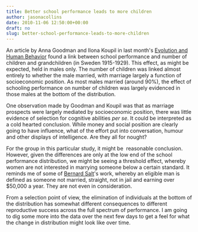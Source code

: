 ```yaml
---
title: Better school performance leads to more children
author: jasonacollins
date: 2010-11-06 12:50:00+00:00
draft: no
slug: better-school-performance-leads-to-more-children
---
```


An article by Anna Goodman and Ilona Koupil in last month's [Evolution and Human Behavior](http://www.ehbonline.org/article/S1090-5138(10)00069-3/abstract?elsca1=etoc&elsca2=email&elsca3=1090-5138_201011_31_6&elsca4=elsevier) found a link between school performance and number of children and grandchildren (in Sweden 1915-1929). This effect, as might be expected, held in males only. The number of children was linked almost entirely to whether the male married, with marriage largely a function of socioeconomic position. As most males married (around 90%), the effect of schooling performance on number of children was largely evidenced in those males at the bottom of the distribution.

One observation made by Goodman and Koupil was that as marriage prospects were largely mediated by socioeconomic position, there was little evidence of selection for cognitive abilities _per se_. It could be interpreted as a cold hearted conclusion. While money and social position are clearly going to have influence, what of the effort put into conversation, humour and other displays of intelligence. Are they all for nought?

For the group in this particular study, it might be  reasonable conclusion. However, given the differences are only at the low end of the school performance distribution, we might be seeing a threshold effect, whereby women are not interested in marrying someone below a certain standard. It reminds me of some of [Bernard Salt](http://www.bernardsalt.com.au/)'s work, whereby an eligible man is defined as someone not married, straight, not in jail and earning over $50,000 a year. They are not even in consideration.

From a selection point of view, the elimination of individuals at the bottom of the distribution has somewhat different consequences to different reproductive success across the full spectrum of performance. I am going to dig some more into the data over the next few days to get a feel for what the change in distribution might look like over time.

